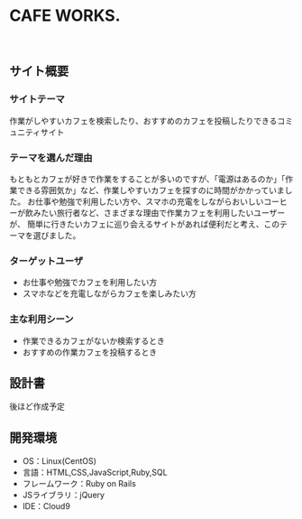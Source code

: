 # CAFE WORKS.
​
## サイト概要
### サイトテーマ
作業がしやすいカフェを検索したり、おすすめのカフェを投稿したりできるコミュニティサイト

### テーマを選んだ理由
もともとカフェが好きで作業をすることが多いのですが、「電源はあるのか」「作業できる雰囲気か」など、作業しやすいカフェを探すのに時間がかかっていました。
お仕事や勉強で利用したい方や、スマホの充電をしながらおいしいコーヒーが飲みたい旅行者など、さまざまな理由で作業カフェを利用したいユーザーが、
簡単に行きたいカフェに巡り会えるサイトがあれば便利だと考え、このテーマを選びました。
​
### ターゲットユーザ
- お仕事や勉強でカフェを利用したい方
- スマホなどを充電しながらカフェを楽しみたい方

### 主な利用シーン
- 作業できるカフェがないか検索するとき
- おすすめの作業カフェを投稿するとき
​
## 設計書
後ほど作成予定
​
## 開発環境
- OS：Linux(CentOS)
- 言語：HTML,CSS,JavaScript,Ruby,SQL
- フレームワーク：Ruby on Rails
- JSライブラリ：jQuery
- IDE：Cloud9


<!--実装機能リストURL: https://docs.google.com/spreadsheets/d/1csUTqHTr2t9Q0a-o5FOmjQaJ6OAbrXSBug06ZrfOiaU/edit#gid=885378170 >